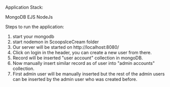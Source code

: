 Application Stack:

MongoDB
EJS
NodeJs

Steps to run the application:
1. start your mongodb
2. start nodemon in ScoopsIceCream folder
3. Our server will be started on http://localhost:8080/
4. Click on login in the header, you can create a new user from there.
5. Record will be inserted "user account" collection in mongoDB. 
6. Now manually insert similar record as of user into "admin accounts" collection.
7. First admin user will be manually inserted but the rest of the admin users can be inserted by the admin user who was created before.
 